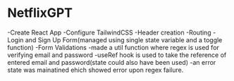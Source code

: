 # NetflixGPT

-Create React App
-Configure TailwindCSS
-Header creation
-Routing
-Login and Sign Up Form(managed using single state variable and a toggle function)
-Form Validations
  -made a util function where regex is used for verifying email and password
  -useRef hook is used to take the reference of entered email and password(state could also have been used)
  -an error state was mainatined ehich showed error upon regex failure.
